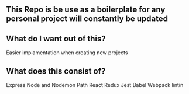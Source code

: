 ## This Repo is be use as a boilerplate for any personal project will constantly be updated


## What do I want out of this?

Easier implamentation when creating new projects

## What does this consist of?
Express
Node and Nodemon
Path
React
Redux
Jest
Babel
Webpack
lintin
